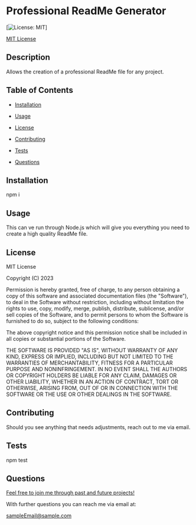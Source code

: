 # Professional ReadMe Generator
[![License: MIT](https://img.shields.io/badge/License-MIT-yellow.svg)]
  
[MIT License](https://opensource.org/licenses/MIT)
## Description

Allows the creation of a professional ReadMe file for any project.

## Table of Contents

* [Installation](#installation)

* [Usage](#usage)
    
* [License](#license)

* [Contributing](#contributing)

* [Tests](#tests)

* [Questions](#questions)

## Installation

npm i

## Usage

This can ve run through Node.js which will give you everything you need to create a high quality ReadMe file.

## License

MIT License

Copyright (C) 2023 <Volexity21>

Permission is hereby granted, free of charge, to any person obtaining a copy of this software and associated documentation files (the "Software"), to deal in the Software without restriction, including without limitation the rights to use, copy, modify, merge, publish, distribute, sublicense, and/or sell copies of the Software, and to permit persons to whom the Software is furnished to do so, subject to the following conditions:

The above copyright notice and this permission notice shall be included in all copies or substantial portions of the Software.

THE SOFTWARE IS PROVIDED "AS IS", WITHOUT WARRANTY OF ANY KIND, EXPRESS OR IMPLIED, INCLUDING BUT NOT LIMITED TO THE WARRANTIES OF MERCHANTABILITY, FITNESS FOR A PARTICULAR PURPOSE AND NONINFRINGEMENT. IN NO EVENT SHALL THE AUTHORS OR COPYRIGHT HOLDERS BE LIABLE FOR ANY CLAIM, DAMAGES OR OTHER LIABILITY, WHETHER IN AN ACTION OF CONTRACT, TORT OR OTHERWISE, ARISING FROM, OUT OF OR IN CONNECTION WITH THE SOFTWARE OR THE USE OR OTHER DEALINGS IN THE SOFTWARE.

## Contributing

Should you see anything that needs adjustments, reach out to me via email.

## Tests

npm test

## Questions

[Feel free to join me through past and future projects!](https://github.com/Morralytics)

With further questions you can reach me via email at:

sampleEmail@sample.com
